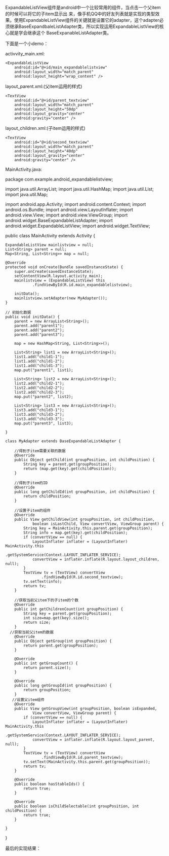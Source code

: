  ExpandableListView组件是android中一个比较常用的组件，当点击一个父item的时候可以将它的子item显示出 来，像手机QQ中的好友列表就是实现的类型效果。使用ExpandableListView组件的关键就是设置它的adapter，这个adapter必 须继承BaseExpandbaleListAdapter类，所以实现运用ExpandableListView的核心就是学会继承这个 BaseExpanableListAdapter类。

 下面是一个小demo：

activvity_main.xml:


<RelativeLayout xmlns:android="http://schemas.android.com/apk/res/android"
    xmlns:tools="http://schemas.android.com/tools"
    android:layout_width="match_parent"
    android:layout_height="match_parent"
    tools:context=".MainActivity" >
 
    <ExpandableListView
        android:id="@+id/main_expandablelistview"
        android:layout_width="match_parent"
        android:layout_height="wrap_content" />
 
</RelativeLayout>


layout_parent.xml:(父item运用的样式)


<?xml version="1.0" encoding="utf-8"?>
<LinearLayout xmlns:android="http://schemas.android.com/apk/res/android"
    android:layout_width="match_parent"
    android:layout_height="match_parent"
    android:orientation="vertical" >
 
    <TextView
        android:id="@+id/parent_textview"
        android:layout_width="match_parent"
        android:layout_height="50dp"
        android:layout_gravity="center"
        android:gravity="center" />
 
</LinearLayout>


   layout_children.xml:(子item运用的样式)


<?xml version="1.0" encoding="utf-8"?>
<LinearLayout xmlns:android="http://schemas.android.com/apk/res/android"
    android:layout_width="match_parent"
    android:layout_height="match_parent"
    android:orientation="vertical" >
 
    <TextView
        android:id="@+id/second_textview"
        android:layout_width="match_parent"
        android:layout_height="40dp"
        android:layout_gravity="center"
        android:gravity="center" />
 
</LinearLayout>
MainActivity.java:

package com.example.android_expandablelistview;
 
import java.util.ArrayList;
import java.util.HashMap;
import java.util.List;
import java.util.Map;
 
import android.app.Activity;
import android.content.Context;
import android.os.Bundle;
import android.view.LayoutInflater;
import android.view.View;
import android.view.ViewGroup;
import android.widget.BaseExpandableListAdapter;
import android.widget.ExpandableListView;
import android.widget.TextView;
 
public class MainActivity extends Activity {
 
    ExpandableListView mainlistview = null;
    List<String> parent = null;
    Map<String, List<String>> map = null;
 
    @Override
    protected void onCreate(Bundle savedInstanceState) {
        super.onCreate(savedInstanceState);
        setContentView(R.layout.activity_main);
        mainlistview = (ExpandableListView) this
                .findViewById(R.id.main_expandablelistview);
 
        initData();
        mainlistview.setAdapter(new MyAdapter());
    }
 
    // 初始化数据
    public void initData() {
        parent = new ArrayList<String>();
        parent.add("parent1");
        parent.add("parent2");
        parent.add("parent3");
 
        map = new HashMap<String, List<String>>();
 
        List<String> list1 = new ArrayList<String>();
        list1.add("child1-1");
        list1.add("child1-2");
        list1.add("child1-3");
        map.put("parent1", list1);
 
        List<String> list2 = new ArrayList<String>();
        list2.add("child2-1");
        list2.add("child2-2");
        list2.add("child2-3");
        map.put("parent2", list2);
 
        List<String> list3 = new ArrayList<String>();
        list3.add("child3-1");
        list3.add("child3-2");
        list3.add("child3-3");
        map.put("parent3", list3);
 
    }
 
    class MyAdapter extends BaseExpandableListAdapter {
       
        //得到子item需要关联的数据
        @Override
        public Object getChild(int groupPosition, int childPosition) {
            String key = parent.get(groupPosition);
            return (map.get(key).get(childPosition));
        }
 
        //得到子item的ID
        @Override
        public long getChildId(int groupPosition, int childPosition) {
            return childPosition;
        }
 
        //设置子item的组件
        @Override
        public View getChildView(int groupPosition, int childPosition,
                boolean isLastChild, View convertView, ViewGroup parent) {
            String key = MainActivity.this.parent.get(groupPosition);
            String info = map.get(key).get(childPosition);
            if (convertView == null) {
                LayoutInflater inflater = (LayoutInflater) MainActivity.this
                        .getSystemService(Context.LAYOUT_INFLATER_SERVICE);
                convertView = inflater.inflate(R.layout.layout_children, null);
            }
            TextView tv = (TextView) convertView
                    .findViewById(R.id.second_textview);
            tv.setText(info);
            return tv;
        }
 
        //获取当前父item下的子item的个数
        @Override
        public int getChildrenCount(int groupPosition) {
            String key = parent.get(groupPosition);
            int size=map.get(key).size();
            return size;
        }
      //获取当前父item的数据
        @Override
        public Object getGroup(int groupPosition) {
            return parent.get(groupPosition);
        }
 
        @Override
        public int getGroupCount() {
            return parent.size();
        }
 
        @Override
        public long getGroupId(int groupPosition) {
            return groupPosition;
        }
       //设置父item组件
        @Override
        public View getGroupView(int groupPosition, boolean isExpanded,
                View convertView, ViewGroup parent) {
            if (convertView == null) {
                LayoutInflater inflater = (LayoutInflater) MainActivity.this
                        .getSystemService(Context.LAYOUT_INFLATER_SERVICE);
                convertView = inflater.inflate(R.layout.layout_parent, null);
            }
            TextView tv = (TextView) convertView
                    .findViewById(R.id.parent_textview);
            tv.setText(MainActivity.this.parent.get(groupPosition));
            return tv;
        }
 
        @Override
        public boolean hasStableIds() {
            return true;
        }
 
        @Override
        public boolean isChildSelectable(int groupPosition, int childPosition) {
            return true;
        }
 
    }
}


最后的实现结果：



